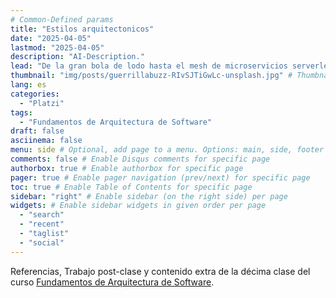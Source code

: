 ```yaml
---
# Common-Defined params
title: "Estilos arquitectonicos"
date: "2025-04-05"
lastmod: "2025-04-05"
description: "AI-Description."
lead: "De la gran bola de lodo hasta el mesh de microservicios serverless desplegados en el edge computing" # Lead text
thumbnail: "img/posts/guerrillabuzz-RIvSJTiGwLc-unsplash.jpg" # Thumbnail image
lang: es
categories:
  - "Platzi"
tags:
  - "Fundamentos de Arquitectura de Software"
draft: false
asciinema: false
menu: side # Optional, add page to a menu. Options: main, side, footer
comments: false # Enable Disqus comments for specific page
authorbox: true # Enable authorbox for specific page
pager: true # Enable pager navigation (prev/next) for specific page
toc: true # Enable Table of Contents for specific page
sidebar: "right" # Enable sidebar (on the right side) per page
widgets: # Enable sidebar widgets in given order per page
  - "search"
  - "recent"
  - "taglist"
  - "social"
---
```


Referencias, Trabajo post-clase y contenido extra de la décima clase del curso [Fundamentos de Arquitectura de Software](https://platzi.com/). 

<!--more-->


